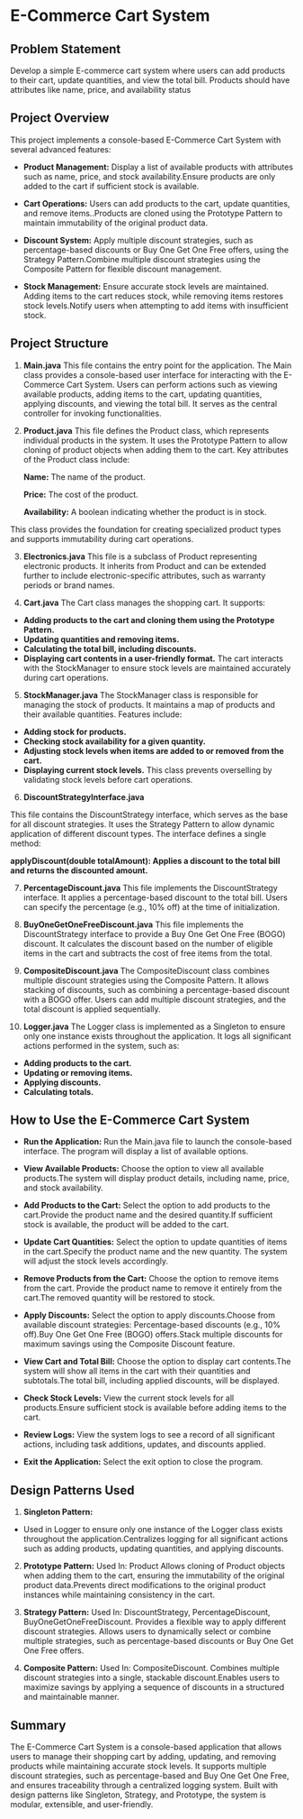 # **E-Commerce Cart System**

## **Problem Statement**

 Develop a simple E-commerce cart system where users can add products to their cart, update quantities, and view the total bill. Products 
should have attributes like name, price, and availability status

## **Project Overview**

This project implements a console-based E-Commerce Cart System with several advanced features:

* **Product Management:** Display a list of available products with attributes such as name, price, and stock availability.Ensure products are only added to the cart if sufficient stock is available.

* **Cart Operations:** Users can add products to the cart, update quantities, and remove items..Products are cloned using the Prototype Pattern to maintain immutability of the original product data.

* **Discount System:** Apply multiple discount strategies, such as percentage-based discounts or Buy One Get One Free offers, using the Strategy Pattern.Combine multiple discount strategies using the Composite Pattern for flexible discount management.

* **Stock Management:** Ensure accurate stock levels are maintained. Adding items to the cart reduces stock, while removing items restores stock levels.Notify users when attempting to add items with insufficient stock.

## **Project Structure**

1.  **Main.java**
This file contains the entry point for the application. The Main class provides a console-based user interface for interacting with the E-Commerce Cart System. Users can perform actions such as viewing available products, adding items to the cart, updating quantities, applying discounts, and viewing the total bill. It serves as the central controller for invoking functionalities.

2. **Product.java**
This file defines the Product class, which represents individual products in the system. It uses the Prototype Pattern to allow cloning of product objects when adding them to the cart. Key attributes of the Product class include:

    **Name:** The name of the product.

    **Price:** The cost of the product.

    **Availability:** A boolean indicating whether the product is in stock.

This class provides the foundation for creating specialized product types and supports immutability during cart operations.

3. **Electronics.java**
This file is a subclass of Product representing electronic products. It inherits from Product and can be extended further to include electronic-specific attributes, such as warranty periods or brand names.

4. **Cart.java**
The Cart class manages the shopping cart. It supports:

* **Adding products to the cart and cloning them using the Prototype Pattern.**
* **Updating quantities and removing items.**
* **Calculating the total bill, including discounts.**
* **Displaying cart contents in a user-friendly format.**
The cart interacts with the StockManager to ensure stock levels are maintained accurately during cart operations.

5. **StockManager.java**
The StockManager class is responsible for managing the stock of products. It maintains a map of products and their available quantities. Features include:

* **Adding stock for products.**
* **Checking stock availability for a given quantity.**
* **Adjusting stock levels when items are added to or removed from the cart.**
* **Displaying current stock levels.**
This class prevents overselling by validating stock levels before cart operations.

6. **DiscountStrategyInterface.java**

This file contains the DiscountStrategy interface, which serves as the base for all discount strategies. It uses the Strategy Pattern to allow dynamic application of different discount types. The interface defines a single method:


**applyDiscount(double totalAmount): Applies a discount to the total bill and returns the discounted amount.**

7. **PercentageDiscount.java**
This file implements the DiscountStrategy interface. It applies a percentage-based discount to the total bill. Users can specify the percentage (e.g., 10% off) at the time of initialization.

8. **BuyOneGetOneFreeDiscount.java**
This file implements the DiscountStrategy interface to provide a Buy One Get One Free (BOGO) discount. It calculates the discount based on the number of eligible items in the cart and subtracts the cost of free items from the total.

9. **CompositeDiscount.java**
The CompositeDiscount class combines multiple discount strategies using the Composite Pattern. It allows stacking of discounts, such as combining a percentage-based discount with a BOGO offer. Users can add multiple discount strategies, and the total discount is applied sequentially.

10. **Logger.java**
The Logger class is implemented as a Singleton to ensure only one instance exists throughout the application. It logs all significant actions performed in the system, such as:

* **Adding products to the cart.**
* **Updating or removing items.**
* **Applying discounts.**
* **Calculating totals.**


## **How to Use the E-Commerce Cart System**

* **Run the Application:** Run the Main.java file to launch the console-based interface.
The program will display a list of available options.

* **View Available Products:** Choose the option to view all available products.The system will display product details, including name, price, and stock availability.

* **Add Products to the Cart:** Select the option to add products to the cart.Provide the product name and the desired quantity.If sufficient stock is available, the product will be added to the cart.
* **Update Cart Quantities:** Select the option to update quantities of items in the cart.Specify the product name and the new quantity.
The system will adjust the stock levels accordingly.

* **Remove Products from the Cart:** Choose the option to remove items from the cart.
Provide the product name to remove it entirely from the cart.The removed quantity will be restored to stock.

* **Apply Discounts:** Select the option to apply discounts.Choose from available discount strategies: Percentage-based discounts (e.g., 10% off).Buy One Get One Free (BOGO) offers.Stack multiple discounts for maximum savings using the Composite Discount feature.

* **View Cart and Total Bill:** Choose the option to display cart contents.The system will show all items in the cart with their quantities and subtotals.The total bill, including applied discounts, will be displayed.

* **Check Stock Levels:** View the current stock levels for all products.Ensure sufficient stock is available before adding items to the cart.

* **Review Logs:** View the system logs to see a record of all significant actions, including task additions, updates, and discounts applied.

* **Exit the Application:** Select the exit option to close the program.

## **Design Patterns Used**

1. **Singleton Pattern:** 
* Used in Logger to ensure only one instance of the Logger class exists throughout the application.Centralizes logging for all significant actions such as adding products, updating quantities, and applying discounts.

2. **Prototype Pattern:** Used In: Product
Allows cloning of Product objects when adding them to the cart, ensuring the immutability of the original product data.Prevents direct modifications to the original product instances while maintaining consistency in the cart.

3. **Strategy Pattern:** Used In: DiscountStrategy, PercentageDiscount, BuyOneGetOneFreeDiscount. Provides a flexible way to apply different discount strategies. Allows users to dynamically select or combine multiple strategies, such as percentage-based discounts or Buy One Get One Free offers.

4. **Composite Pattern:**
Used In: CompositeDiscount. Combines multiple discount strategies into a single, stackable discount.Enables users to maximize savings by applying a sequence of discounts in a structured and maintainable manner.

## **Summary**

The E-Commerce Cart System is a console-based application that allows users to manage their shopping cart by adding, updating, and removing products while maintaining accurate stock levels. It supports multiple discount strategies, such as percentage-based and Buy One Get One Free, and ensures traceability through a centralized logging system. Built with design patterns like Singleton, Strategy, and Prototype, the system is modular, extensible, and user-friendly.
